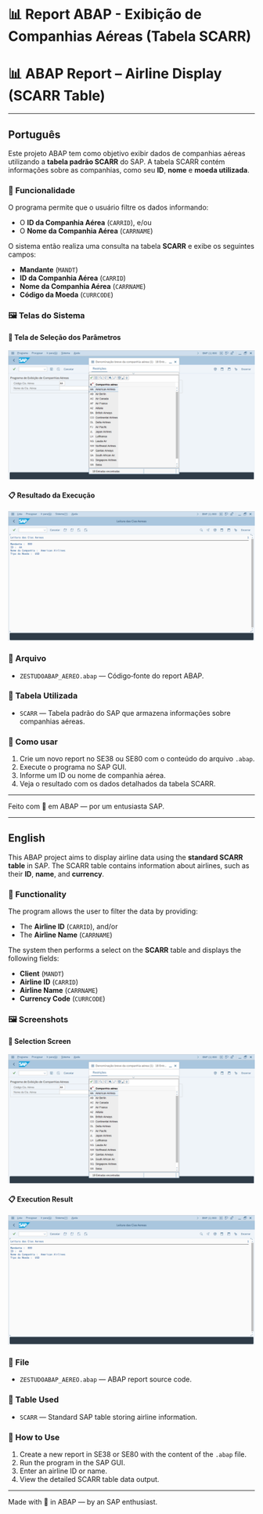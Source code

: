 # 📊 Report ABAP - Exibição de Companhias Aéreas (Tabela SCARR)  
# 📊 ABAP Report – Airline Display (SCARR Table)

---

## Português

Este projeto ABAP tem como objetivo exibir dados de companhias aéreas utilizando a **tabela padrão SCARR** do SAP. A tabela SCARR contém informações sobre as companhias, como seu **ID**, **nome** e **moeda utilizada**.

### 🔎 Funcionalidade

O programa permite que o usuário filtre os dados informando:  
- O **ID da Companhia Aérea** (`CARRID`), e/ou  
- O **Nome da Companhia Aérea** (`CARRNAME`)

O sistema então realiza uma consulta na tabela **SCARR** e exibe os seguintes campos:  
- **Mandante** (`MANDT`)  
- **ID da Companhia Aérea** (`CARRID`)  
- **Nome da Companhia Aérea** (`CARRNAME`)  
- **Código da Moeda** (`CURRCODE`)

### 🖼️ Telas do Sistema

#### 📌 Tela de Seleção dos Parâmetros

![Tela de Seleção](./imgs/tela-selecao.png.png)

#### 📋 Resultado da Execução

![Resultado da Execução](./imgs/resultado.png.png)

### 📂 Arquivo

- `ZESTUDOABAP_AEREO.abap` — Código‑fonte do report ABAP.

### 📌 Tabela Utilizada

- `SCARR` — Tabela padrão do SAP que armazena informações sobre companhias aéreas.

### 🚀 Como usar

1. Crie um novo report no SE38 ou SE80 com o conteúdo do arquivo `.abap`.  
2. Execute o programa no SAP GUI.  
3. Informe um ID ou nome de companhia aérea.  
4. Veja o resultado com os dados detalhados da tabela SCARR.

---

Feito com 💙 em ABAP — por um entusiasta SAP.

---

## English

This ABAP project aims to display airline data using the **standard SCARR table** in SAP. The SCARR table contains information about airlines, such as their **ID**, **name**, and **currency**.

### 🔎 Functionality

The program allows the user to filter the data by providing:  
- The **Airline ID** (`CARRID`), and/or  
- The **Airline Name** (`CARRNAME`)

The system then performs a select on the **SCARR** table and displays the following fields:  
- **Client** (`MANDT`)  
- **Airline ID** (`CARRID`)  
- **Airline Name** (`CARRNAME`)  
- **Currency Code** (`CURRCODE`)

### 🖼️ Screenshots

#### 📌 Selection Screen

![Selection Screen](./imgs/tela-selecao.png.png)

#### 📋 Execution Result

![Execution Result](./imgs/resultado.png.png)

### 📂 File

- `ZESTUDOABAP_AEREO.abap` — ABAP report source code.

### 📌 Table Used

- `SCARR` — Standard SAP table storing airline information.

### 🚀 How to Use

1. Create a new report in SE38 or SE80 with the content of the `.abap` file.  
2. Run the program in the SAP GUI.  
3. Enter an airline ID or name.  
4. View the detailed SCARR table data output.

---

Made with 💙 in ABAP — by an SAP enthusiast.  
